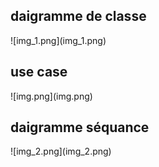 <h2>daigramme de classe </h2>
![img_1.png](img_1.png)
<h2>use case </h2>
![img.png](img.png)
<h2>daigramme séquance </h2>
![img_2.png](img_2.png)


